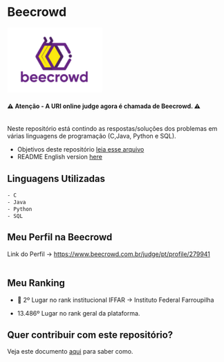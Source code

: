 
 # Beecrowd

 <img src="foto/bee.png" width="220" height="150"> 

 #### <b> :warning: Atenção - A URI online judge agora é chamada de Beecrowd.</b> :warning:
<br>
Neste repositório está contindo as respostas/soluções dos problemas em várias linguagens de programação (C,Java, Python e SQL).

  - Objetivos deste repositório [leia esse arquivo](https://github.com/jocelinoFG017/URI-online-judge-solutions/blame/master/Objetivos.md)
  - README English version [here](https://github.com/jocelinoFG017/URI-online-judge-solutions/blame/master/ReadmeENGLISH.md)

## Linguagens Utilizadas 
    - C
    - Java
    - Python
    - SQL

##  Meu Perfil na Beecrowd
Link do Perfil -> https://www.beecrowd.com.br/judge/pt/profile/279941
<br>
<br>

## Meu Ranking 
  
 - :2nd_place_medal:  2º Lugar no rank institucional IFFAR -> Instituto Federal Farroupilha


 - 13.486º Lugar no rank geral da plataforma.

  <h2>Quer contribuir com este repositório? </h2>
  
  Veja este documento [aqui](https://github.com/jocelinoFG017/URI-online-judge-solutions/blame/master/CONTRIBUTING.md) para saber como.